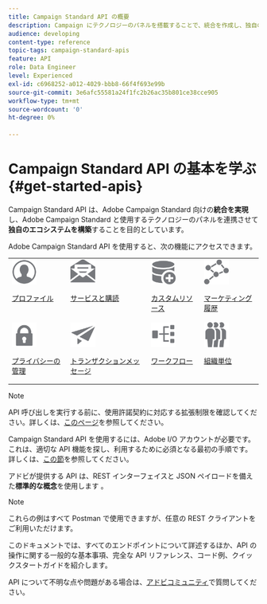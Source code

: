 ```yaml
---
title: Campaign Standard API の概要
description: Campaign にテクノロジーのパネルを搭載することで、統合を作成し、独自のエコシステムを構築します。
audience: developing
content-type: reference
topic-tags: campaign-standard-apis
feature: API
role: Data Engineer
level: Experienced
exl-id: c6968252-a012-4029-bbb8-66f4f693e99b
source-git-commit: 3e6afc55581a24f1fc2b26ac35b801ce38cce905
workflow-type: tm+mt
source-wordcount: '0'
ht-degree: 0%

---
```


# Campaign Standard API の基本を学ぶ {#get-started-apis}

Campaign Standard API は、Adobe Campaign Standard 向けの&#x200B;**統合を実現**&#x200B;し、Adobe Campaign Standard と使用するテクノロジーのパネルを連携させて&#x200B;**独自のエコシステムを構築**&#x200B;することを目的としています。

Adobe Campaign Standard API を使用すると、次の機能にアクセスできます。

<table style="table-layout:auto"><tr style="border: 0;">
 <td valign="top"><a href="../../api/using/retrieving-profiles.md"><img width="50px" alt="conditions" src="assets/icon_profile.svg"/></a><p><a href="../../api/using/retrieving-profiles.md">プロファイル</a></p></td>
<td valign="top"><a href="../../api/using/creating-a-service.md"><img width="50px" alt="conditions" src="assets/icon_services.svg"/></a><p><a href="../../api/using/creating-a-service.md">サービスと購読</a></p></td>
<td valign="top"><a href="../../api/using/interacting-with-custom-resources.md"><img width="50px" alt="conditions" src="assets/icon_customresources.svg"/></a><p><a href="../../api/using/interacting-with-custom-resources.md">カスタムリソース</a></p></td>
<td valign="top"><a href="../../api/using/interacting-with-marketing-history.md"><img width="50px" alt="conditions" src="assets/icon_marketinghistory.svg"/></a><p><a href="../../api/using/interacting-with-marketing-history.md">マーケティング履歴</a></p></td>
</tr>
<tr style="border: 0;">
<td valign="top"><a href="../../api/using/creating-a-privacy-request.md"><img width="50px" alt="conditions" src="assets/icon_privacy.svg"/></a><p><a href="../../api/using/creating-a-privacy-request.md">プライバシーの管理</a></p></td>
<td valign="top"><a href="../../api/using/managing-transactional-messages.md"><img width="50px" alt="conditions" src="assets/icon_transactionalmessage.svg"/></a><p><a href="../../api/using/managing-transactional-messages.md">トランザクションメッセージ</a></p></td>
<td valign="top"><a href="../../api/using/controlling-a-workflow.md"><img width="50px" alt="conditions" src="assets/icon_workflows.svg"/></a><p><a href="../../api/using/controlling-a-workflow.md">ワークフロー</a></p></td>
<td valign="top"><a href="../../api/using/retrieving-an-organizational-unit.md"><img width="50px" alt="conditions" src="assets/icon_units.svg"/></a><p><a href="../../api/using/retrieving-an-organizational-unit.md">組織単位</a></p></td>
</tr></table>

>[!NOTE]
>
>API 呼び出しを実行する前に、使用許諾契約に対応する拡張制限を確認してください。詳しくは、[このページ](https://helpx.adobe.com/jp/legal/product-descriptions/campaign-standard.html#ITInfrastructureResourcesbyActiveProfilesTiers)を参照してください。

Campaign Standard API を使用するには、Adobe I/O アカウントが必要です。これは、適切な API 機能を探し、利用するために必須となる最初の手順です。
詳しくは、[この節](../../api/using/setting-up-api-access.md)を参照してください。

アドビが提供する API は、REST インターフェイスと JSON ペイロードを備えた&#x200B;**標準的な概念**&#x200B;を使用します 。

>[!NOTE]
>
>これらの例はすべて Postman で使用できますが、任意の REST クライアントをご利用いただけます。

このドキュメントでは、すべてのエンドポイントについて詳述するほか、API の操作に関する一般的な基本事項、完全な API リファレンス、コード例、クイックスタートガイドを紹介します。

API について不明な点や問題がある場合は、[アドビコミュニティ](https://experienceleaguecommunities.adobe.com/t5/adobe-campaign-standard/ct-p/adobe-campaign-standard-community)で質問してください。
